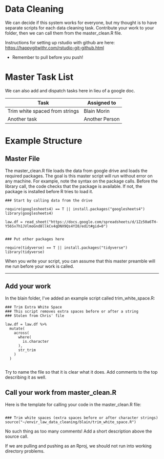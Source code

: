# Data Cleaning

We can decide if this system works for everyone, but my thought is to have separate scripts for each data cleaning task. Contribute your work to your folder, then we can call them from the master_clean.R file. 

Instructions for setting up rstudio with github are here: https://happygitwithr.com/rstudio-git-github.html
* Remember to pull before you push!



# Master Task List

We can also add and dispatch tasks here in lieu of a google doc. 

| Task  | Assigned to |
| ------------- | ------------- |
| Trim white spaced from strings  | Blain Morin  |
| Another task  | Another Person  |


# Example Structure

## Master File

The master_clean.R file loads the data from google drive and loads the required packages. The goal is this master script will run without error on any machine. For example, note the syntax on the package calls. Before the library call, the code checks that the package is available. If not, the package is installed before R tries to load it.  

```
### Start by calling data from the drive

require(googlesheets4) == T || install.packages("googlesheets4")
library(googlesheets4)

law.df = read_sheet("https://docs.google.com/spreadsheets/d/1Zz50a6TH-Y56Sv7h1JVlmoGnd8llkCv4qDNX9Qs4YI0/edit#gid=0")


### Put other packages here

require(tidyverse) == T || install.packages("tidyverse")
library(tidyverse)

```


When you write your script, you can assume that this master preamble will me run before your work is called. 

---

## Add your work

In the blain folder, I've added an example script called trim_white_space.R:

```
### Trim Extra White Space
### This script removes extra spaces before or after a string
### Stolen from Chris' file

law.df = law.df %>%
  mutate(
    across(
      where(
        is.character
      ),
      str_trim
    )
  )


```

Try to name the file so that it is clear what it does. Add comments to the top describing it as well. 

## Call your work from master_clean.R

Here is the template for calling your code in the master_clean.R file:

```

### Trim white spaces (extra spaces before or after character strings)
source("~/envir_law_data_cleaning/blain/trim_white_space.R")

```

No such thing as too many comments! Add a short description above the source call. 

If we are pulling and pushing as an Rproj, we should not run into working directory problems. 
